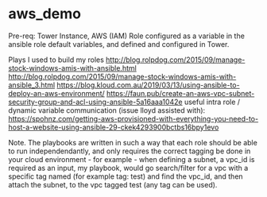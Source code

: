 # aws_demo
Pre-req:
  Tower Instance,
  AWS (IAM) Role configured as a variable in the ansible role default variables, 
  and defined and configured in Tower.

Plays I used to build my roles
  http://blog.rolpdog.com/2015/09/manage-stock-windows-amis-with-ansible.html
  http://blog.rolpdog.com/2015/09/manage-stock-windows-amis-with-ansible_3.html
  https://blog.kloud.com.au/2019/03/13/using-ansible-to-deploy-an-aws-environment/
  https://faun.pub/create-an-aws-vpc-subnet-security-group-and-acl-using-ansible-5a16aaa1042e
  useful intra role / dynamic variable communication (issue lloyd assisted with):
  https://spohnz.com/getting-aws-provisioned-with-everything-you-need-to-host-a-website-using-ansible-29-ckek4293900bctbs16bpy1evo

Note.
  The playbooks are written in such a way that each role should be able to run independendantly, and only requires the correct tagging be done
  in your cloud environment - for example - when defining a subnet, a vpc_id is required as an input, my playbook, would go search/filter for a vpc with a 
  specific tag named (for example tag: test) and find the vpc_id, and then attach the subnet, to the vpc tagged test (any tag can be used).




